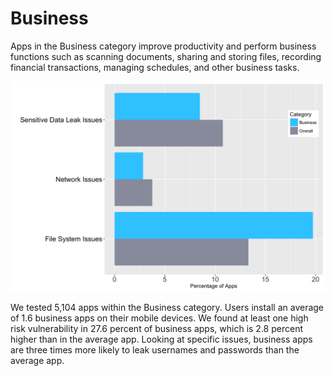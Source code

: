 # Business

Apps in the Business category improve productivity and perform business functions such as scanning documents, sharing and storing files, recording financial transactions, managing schedules, and other business tasks.

![](05_Business.png)

We tested 5,104 apps within the Business category. Users install an average of 1.6 business apps on their mobile devices. We found at least one high risk vulnerability in 27.6 percent of business apps, which is 2.8 percent higher than in the average app. Looking at specific issues, business apps are three times more likely to leak usernames and passwords than the average app.